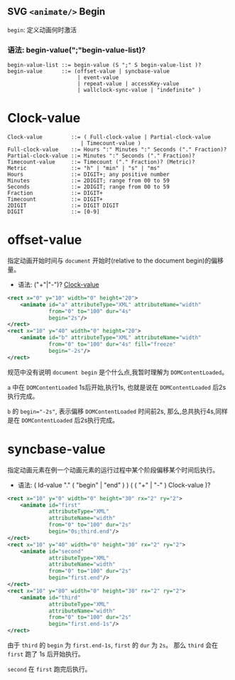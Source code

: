 ## SVG `<animate/>` Begin
`begin`: 定义动画何时激活

### 语法: begin-value(";"begin-value-list)?
```
begin-value-list ::= begin-value (S ";" S begin-value-list )?
begin-value      ::= (offset-value | syncbase-value
                      | event-value
                      | repeat-value | accessKey-value
                      | wallclock-sync-value | "indefinite" )
```

# <span id="clock-value">Clock-value</span>
```
Clock-value         ::= ( Full-clock-value | Partial-clock-value
                       | Timecount-value )
Full-clock-value    ::= Hours ":" Minutes ":" Seconds ("." Fraction)?
Partial-clock-value ::= Minutes ":" Seconds ("." Fraction)?
Timecount-value     ::= Timecount ("." Fraction)? (Metric)?
Metric              ::= "h" | "min" | "s" | "ms"
Hours               ::= DIGIT+; any positive number
Minutes             ::= 2DIGIT; range from 00 to 59
Seconds             ::= 2DIGIT; range from 00 to 59
Fraction            ::= DIGIT+
Timecount           ::= DIGIT+
2DIGIT              ::= DIGIT DIGIT
DIGIT               ::= [0-9]
```

# offset-value
指定动画开始时间与 `document` 开始时(relative to the document begin)的偏移量。
+ 语法: ("+"|"-")? [Clock-value](#clock-value)
```XML
<rect x="0" y="10" width="0" height="20">
    <animate id="a" attributeType="XML" attributeName="width"
             from="0" to="100" dur="4s"
             begin="2s"/>
</rect>
<rect x="10" y="40" width="0" height="20">
    <animate id="b" attributeType="XML" attributeName="width"
             from="0" to="100" dur="4s" fill="freeze"
             begin="-2s"/>
</rect>
```
规范中没有说明 `document begin` 是个什么点,我暂时理解为 `DOMContentLoaded`。

`a` 中在 `DOMContentLoaded` 1s后开始,执行1s,
也就是说在 `DOMContentLoaded` 后2s执行完成。

`b` 的 `begin="-2s"`, 表示偏移 `DOMContentLoaded` 时间前2s,
那么,总共执行4s,同样是在 `DOMContentLoaded` 后2s执行完成。

# syncbase-value
指定动画元素在例一个动画元素的运行过程中某个阶段偏移某个时间后执行。
+ 语法: ( Id-value "." ( "begin" | "end" ) ) ( ( "+" | "-" ) Clock-value )?

```XML
<rect x="10" y="0" width="0" height="30" rx="2" ry="2">
    <animate id="first"
             attributeType="XML"
             attributeName="width"
             from="0" to="100" dur="2s"
             begin="0s;third.end"/>
</rect>
<rect x="10" y="40" width="0" height="30" rx="2" ry="2">
    <animate id="second"
             attributeType="XML"
             attributeName="width"
             from="0" to="100" dur="2s"
             begin="first.end"/>
</rect>
<rect x="10" y="80" width="0" height="30" rx="2" ry="2">
    <animate id="third"
             attributeType="XML"
             attributeName="width"
             from="0" to="100" dur="2s"
             begin="first.end-1s"/>
</rect>
```
由于 `third` 的 `begin` 为 `first.end-1s`, `first` 的 `dur` 为 `2s`。
那么 `third` 会在 `first` 跑了 1s 后开始执行。

`second` 在 `first` 跑完后执行。


